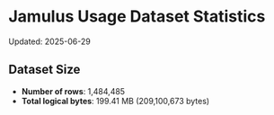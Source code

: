 # Jamulus Usage Dataset Statistics

Updated: 2025-06-29

## Dataset Size
- **Number of rows**: 1,484,485
- **Total logical bytes**: 199.41 MB (209,100,673 bytes)
